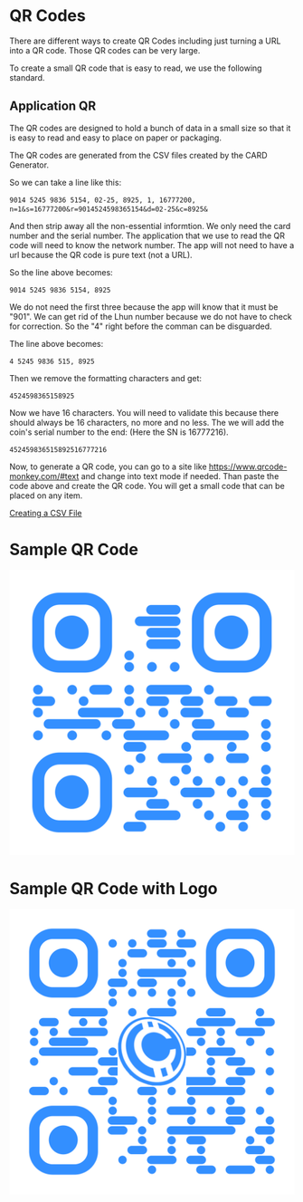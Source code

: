# QR Codes

There are different ways to create QR Codes including just turning a URL into a QR code. Those QR codes can be very large. 

To create a small QR code that is easy to read, we use the following standard. 

## Application QR

The QR codes are designed to hold a bunch of data in a small size so that it is easy to read and easy to place on paper or packaging. 

The QR codes are generated from the CSV files created by the CARD Generator.

So we can take a line like this:
```
9014 5245 9836 5154, 02-25, 8925, 1, 16777200, n=1&s=16777200&r=9014524598365154&d=02-25&c=8925& 
```
And then strip away all the non-essential informtion. We only need the card number and the serial number. The application that we use to read the QR code will need to know the network number. The app will not need to have a url because the QR code is pure text (not a URL). 

So the line above becomes: 
```
9014 5245 9836 5154, 8925
```
We do not need the first three because the app will know that it must be "901". We can get rid of the Lhun number because we do not have to check for correction. So the "4" right before the comman can be disguarded.  

The line above becomes:
```
4 5245 9836 515, 8925
```
Then we remove the formatting characters and get:
```
4524598365158925
```
Now we have 16 characters. You will need to validate this because there should always be 16 characters, no more and no less. The we will add the coin's serial number to the end: (Here the SN is 16777216).
```
452459836515892516777216

```
Now, to generate a QR code,  you can go to a site like https://www.qrcode-monkey.com/#text and change into text mode if needed. Than paste the code above and create the QR code. You will get a small code that can be placed on any item. 

[Creating a CSV File](https://github.com/CloudCoinConsortium/CloudCoin/blob/master/CloudCoin%20File%20Formats/card/README.md#saving-the-coins-to-file)
# Sample QR Code

![Without Logo](qr-code.png)

# Sample QR Code with Logo

![QR code with a log0](qr-code-logo.png)
